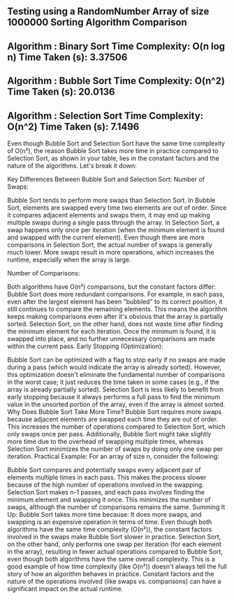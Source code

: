 Testing using a RandomNumber Array of size 1000000
Sorting Algorithm Comparison
---------------------------
Algorithm : Binary Sort
Time Complexity: O(n log n) 
Time Taken (s): 3.37506
--------------------------
Algorithm : Bubble Sort
Time Complexity: O(n^2) 
Time Taken (s): 20.0136
---------------------------
Algorithm : Selection Sort 
Time Complexity: O(n^2) 
Time Taken (s): 7.1496
----------------------------
    
Even though Bubble Sort and Selection Sort have the same time complexity of O(n²), the reason Bubble Sort takes more time in practice compared to Selection Sort, as shown in your table, lies in the constant factors and the nature of the algorithms. Let's break it down:

Key Differences Between Bubble Sort and Selection Sort:
Number of Swaps:

Bubble Sort tends to perform more swaps than Selection Sort.
In Bubble Sort, elements are swapped every time two elements are out of order. Since it compares adjacent elements and swaps them, it may end up making multiple swaps during a single pass through the array.
In Selection Sort, a swap happens only once per iteration (when the minimum element is found and swapped with the current element). Even though there are more comparisons in Selection Sort, the actual number of swaps is generally much lower.
More swaps result in more operations, which increases the runtime, especially when the array is large.

Number of Comparisons:

Both algorithms have O(n²) comparisons, but the constant factors differ:
Bubble Sort does more redundant comparisons. For example, in each pass, even after the largest element has been "bubbled" to its correct position, it still continues to compare the remaining elements. This means the algorithm keeps making comparisons even after it's obvious that the array is partially sorted.
Selection Sort, on the other hand, does not waste time after finding the minimum element for each iteration. Once the minimum is found, it is swapped into place, and no further unnecessary comparisons are made within the current pass.
Early Stopping (Optimization):

Bubble Sort can be optimized with a flag to stop early if no swaps are made during a pass (which would indicate the array is already sorted). However, this optimization doesn't eliminate the fundamental number of comparisons in the worst case; it just reduces the time taken in some cases (e.g., if the array is already partially sorted).
Selection Sort is less likely to benefit from early stopping because it always performs a full pass to find the minimum value in the unsorted portion of the array, even if the array is almost sorted.
Why Does Bubble Sort Take More Time?
Bubble Sort requires more swaps because adjacent elements are swapped each time they are out of order. This increases the number of operations compared to Selection Sort, which only swaps once per pass.
Additionally, Bubble Sort might take slightly more time due to the overhead of swapping multiple times, whereas Selection Sort minimizes the number of swaps by doing only one swap per iteration.
Practical Example:
For an array of size n, consider the following:

Bubble Sort compares and potentially swaps every adjacent pair of elements multiple times in each pass. This makes the process slower because of the high number of operations involved in the swapping.
Selection Sort makes n-1 passes, and each pass involves finding the minimum element and swapping it once. This minimizes the number of swaps, although the number of comparisons remains the same.
Summing It Up:
Bubble Sort takes more time because:
It does more swaps, and swapping is an expensive operation in terms of time.
Even though both algorithms have the same time complexity (O(n²)), the constant factors involved in the swaps make Bubble Sort slower in practice.
Selection Sort, on the other hand, only performs one swap per iteration (for each element in the array), resulting in fewer actual operations compared to Bubble Sort, even though both algorithms have the same overall complexity.
This is a good example of how time complexity (like O(n²)) doesn't always tell the full story of how an algorithm behaves in practice. Constant factors and the nature of the operations involved (like swaps vs. comparisons) can have a significant impact on the actual runtime.
